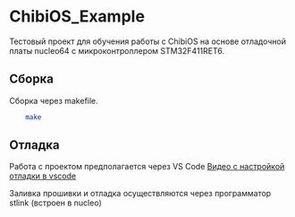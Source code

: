 # ChibiOS_Example
Тестовый проект для обучения работы с ChibiOS на основе отладочной платы nucleo64 с микроконтроллером STM32F411RET6.

## Сборка
Сборка через makefile.
```sh
    make
``` 
## Отладка
Работа с проектом предполагается через VS Code
[Видео с настройкой отладки в vscode](https://youtu.be/-p26X8lTAvo)

Заливка прошивки и отладка осуществляются через программатор stlink (встроен в nucleo)